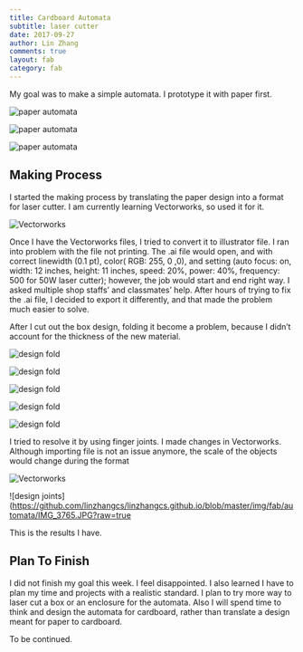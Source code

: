 ```yaml
---
title: Cardboard Automata
subtitle: laser cutter
date: 2017-09-27
author: Lin Zhang
comments: true
layout: fab
category: fab
---
```


My goal was to make a simple automata. I prototype it with paper first.

![paper automata](https://github.com/linzhangcs/linzhangcs.github.io/blob/master/img/fab/automata/mario.png?raw=true)

![paper automata](https://github.com/linzhangcs/linzhangcs.github.io/blob/master/img/fab/automata/IMG_3793.JPG?raw=true)

![paper automata](https://github.com/linzhangcs/linzhangcs.github.io/blob/master/img/fab/automata/IMG_3757.JPG?raw=true)

## Making Process

I started the making process by translating the paper design into a format for laser cutter. I am currently learning Vectorworks, so used it for it.

![Vectorworks](https://github.com/linzhangcs/linzhangcs.github.io/blob/master/img/fab/automata/vectorworks.png?raw=true)

Once I have the Vectorworks files, I tried to convert it to illustrator file. I ran into problem with the file not printing. The .ai file would open, and with correct linewidth (0.1 pt), color( RGB: 255, 0 ,0), and setting (auto focus: on, width: 12 inches, height: 11 inches, speed: 20%, power: 40%, frequency: 500 for 50W laser cutter); however, the job would start and end right way. I asked multiple shop staffs’ and classmates’ help. After hours of trying to fix the .ai file, I decided to export it differently, and that made the problem much easier to solve.

After I cut out the box design, folding it become a problem, because I didn’t account for the thickness of the new material.

![design fold](https://github.com/linzhangcs/linzhangcs.github.io/blob/master/img/fab/automata/IMG_3789.JPG?raw=true)

![design fold](https://github.com/linzhangcs/linzhangcs.github.io/blob/master/img/fab/automata/IMG_3811.JPG?raw=true)

![design fold](https://github.com/linzhangcs/linzhangcs.github.io/blob/master/img/fab/automata/IMG_3815.JPG?raw=true)

![design fold](https://github.com/linzhangcs/linzhangcs.github.io/blob/master/img/fab/automata/IMG_3816.JPG?raw=true)

![design fold](https://github.com/linzhangcs/linzhangcs.github.io/blob/master/img/fab/automata/IMG_3817.JPG?raw=true)

I tried to resolve it by using finger joints. I made changes in Vectorworks. Although importing file is not an issue anymore, the scale of the objects would change during the format

![Vectorworks](https://github.com/linzhangcs/linzhangcs.github.io/blob/master/img/fab/automata/vectorworks2.png?raw=true)

![design joints](https://github.com/linzhangcs/linzhangcs.github.io/blob/master/img/fab/automata/IMG_3765.JPG?raw=true

This is the results I have.

## Plan To Finish

I did not finish my goal this week. I feel disappointed. I also learned I have to plan my time and projects with a realistic standard. I plan to try more way to laser cut a box or an enclosure for the automata. Also I will spend time to think and design the automata for cardboard, rather than translate a design meant for paper to cardboard.

To be continued. 
